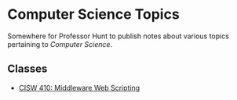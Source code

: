 # Computer Science Topics

Somewhere for Professor Hunt to publish notes about
various topics pertaining to _Computer Science_.

## Classes

* [CISW 410: Middleware Web Scripting](cisw410/README.md)
